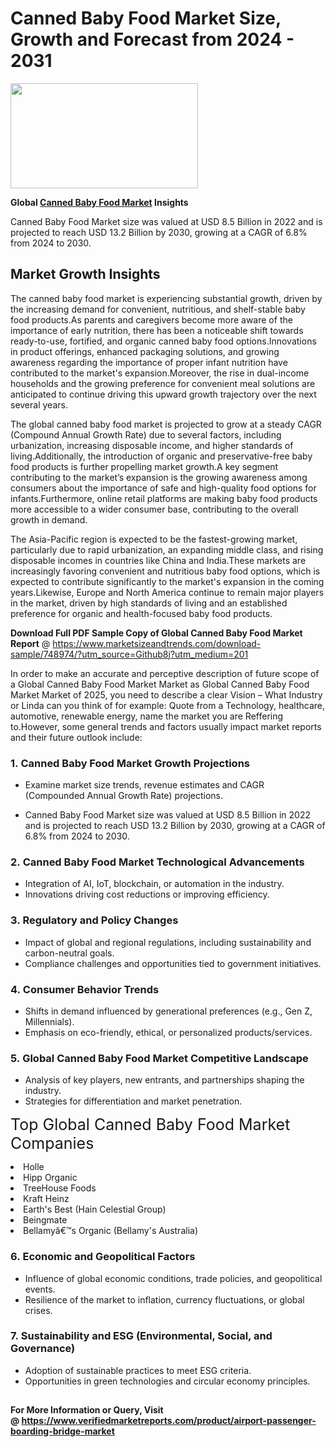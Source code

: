 <H1>Canned Baby Food Market Size, Growth and Forecast from 2024 - 2031</H1><img class="aligncenter size-medium wp-image-584254" src="https://thirdeyenews.in/wp-content/uploads/2024/09/Global-Market-Research-300x168.jpeg" alt="" width="300" height="168" /><p><strong>Global&nbsp;<a href="https://www.marketsizeandtrends.com/download-sample/748974/?utm_source=Github8j?utm_medium=201">Canned Baby Food Market</a> Insights</strong></p><p>Canned Baby Food Market size was valued at USD 8.5 Billion in 2022 and is projected to reach USD 13.2 Billion by 2030, growing at a CAGR of 6.8% from 2024 to 2030.</p><p><h2>Market Growth Insights</h2> <p>The canned baby food market is experiencing substantial growth, driven by the increasing demand for convenient, nutritious, and shelf-stable baby food products.As parents and caregivers become more aware of the importance of early nutrition, there has been a noticeable shift towards ready-to-use, fortified, and organic canned baby food options.Innovations in product offerings, enhanced packaging solutions, and growing awareness regarding the importance of proper infant nutrition have contributed to the market's expansion.Moreover, the rise in dual-income households and the growing preference for convenient meal solutions are anticipated to continue driving this upward growth trajectory over the next several years.</p> <p>The global canned baby food market is projected to grow at a steady CAGR (Compound Annual Growth Rate) due to several factors, including urbanization, increasing disposable income, and higher standards of living.Additionally, the introduction of organic and preservative-free baby food products is further propelling market growth.A key segment contributing to the market’s expansion is the growing awareness among consumers about the importance of safe and high-quality food options for infants.Furthermore, online retail platforms are making baby food products more accessible to a wider consumer base, contributing to the overall growth in demand.</p> <p>The Asia-Pacific region is expected to be the fastest-growing market, particularly due to rapid urbanization, an expanding middle class, and rising disposable incomes in countries like China and India.These markets are increasingly favoring convenient and nutritious baby food options, which is expected to contribute significantly to the market's expansion in the coming years.Likewise, Europe and North America continue to remain major players in the market, driven by high standards of living and an established preference for organic and health-focused baby food products.</p> <p><span class=""><strong>Download Full PDF Sample Copy of Global Canned Baby Food Market Report</strong> @ <a href="https://www.marketsizeandtrends.com/download-sample/748974/?utm_source=Github8j?utm_medium=201" target="_blank">https://www.marketsizeandtrends.com/download-sample/748974/?utm_source=Github8j?utm_medium=201</a></span></p><p>In order to make an accurate and perceptive description of future scope of a Global&nbsp;Canned Baby Food Market Market as Global&nbsp;Canned Baby Food Market Market of 2025, you need to describe a clear Vision &ndash; What Industry or Linda can you think of for example: Quote from a Technology, healthcare, automotive, renewable energy, name the market you are Reffering to.However, some general trends and factors usually impact market reports and their future outlook include:</p><h3>1.&nbsp;<strong>Canned Baby Food Market Growth Projections</strong></h3><ul><li>Examine market size trends, revenue estimates and CAGR (Compounded Annual Growth Rate) projections.</li><li><p>Canned Baby Food Market size was valued at USD 8.5 Billion in 2022 and is projected to reach USD 13.2 Billion by 2030, growing at a CAGR of 6.8% from 2024 to 2030.</p></li></ul><h3>2.&nbsp;<strong>Canned Baby Food Market Technological Advancements</strong></h3><ul><li>Integration of AI, IoT, blockchain, or automation in the industry.</li><li>Innovations driving cost reductions or improving efficiency.</li></ul><h3>3.&nbsp;<strong>Regulatory and Policy Changes</strong></h3><ul><li>Impact of global and regional regulations, including sustainability and carbon-neutral goals.</li><li>Compliance challenges and opportunities tied to government initiatives.</li></ul><h3>4.&nbsp;<strong>Consumer Behavior Trends</strong></h3><ul><li>Shifts in demand influenced by generational preferences (e.g., Gen Z, Millennials).</li><li>Emphasis on eco-friendly, ethical, or personalized products/services.</li></ul><h3>5.&nbsp;<strong>Global Canned Baby Food Market Competitive Landscape</strong></h3><ul><li>Analysis of key players, new entrants, and partnerships shaping the industry.</li><li>Strategies for differentiation and market penetration.</li></ul><p data-pm-slice="1 1 []"><span style="color: inherit; font-family: inherit; font-size: 25px;">Top Global Canned Baby Food Market Companies</span></p><div class="" data-test-id=""><p><li>Holle</li><li> Hipp Organic</li><li> TreeHouse Foods</li><li> Kraft Heinz</li><li> Earth's Best (Hain Celestial Group)</li><li> Beingmate</li><li> Bellamyâ€™s Organic (Bellamy's Australia)</li></p></div><h3>6.&nbsp;<strong>Economic and Geopolitical Factors</strong></h3><ul><li>Influence of global economic conditions, trade policies, and geopolitical events.</li><li>Resilience of the market to inflation, currency fluctuations, or global crises.</li></ul><h3>7.&nbsp;<strong>Sustainability and ESG (Environmental, Social, and Governance)</strong></h3><ul><li>Adoption of sustainable practices to meet ESG criteria.</li><li>Opportunities in green technologies and circular economy principles.</li></ul><h2><strong style="font-size: 14px;">For More Information or Query, Visit @&nbsp;</strong><a style="background-color: #ffffff; font-size: 14px;" href="https://www.marketsizeandtrends.com/report/canned-baby-food-market/" target="_blank">https://www.verifiedmarketreports.com/product/airport-passenger-boarding-bridge-market</a></h2>